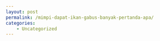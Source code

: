 ```yaml
---
layout: post
permalink: /mimpi-dapat-ikan-gabus-banyak-pertanda-apa/
categories:
    - Uncategorized
---
```


